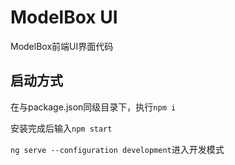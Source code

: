 # ModelBox UI

ModelBox前端UI界面代码

## 启动方式
在与package.json同级目录下，执行`npm i`

安装完成后输入`npm start`

`ng serve --configuration development`进入开发模式